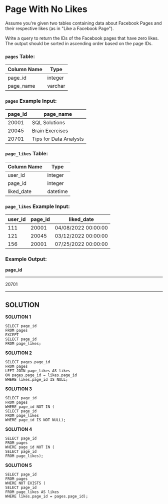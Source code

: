 # **Page With No Likes**

Assume you're given two tables containing data about Facebook Pages and their respective likes (as in "Like a Facebook Page").

Write a query to return the IDs of the Facebook pages that have zero likes. The output should be sorted in ascending order based on the page IDs.

### **`pages` Table:**

| Column Name | Type |
| --- | --- |
| page_id | integer |
| page_name | varchar |

### **`pages` Example Input:**

| page_id | page_name |
| --- | --- |
| 20001 | SQL Solutions |
| 20045 | Brain Exercises |
| 20701 | Tips for Data Analysts |

### **`page_likes` Table:**

| Column Name | Type |
| --- | --- |
| user_id | integer |
| page_id | integer |
| liked_date | datetime |

### **`page_likes` Example Input:**

| user_id | page_id | liked_date |
| --- | --- | --- |
| 111 | 20001 | 04/08/2022 00:00:00 |
| 121 | 20045 | 03/12/2022 00:00:00 |
| 156 | 20001 | 07/25/2022 00:00:00 |

### **Example Output:**

**page_id**

---

20701

---

## SOLUTION

**SOLUTION 1**
```
SELECT page_id
FROM pages
EXCEPT
SELECT page_id
FROM page_likes;
```
**SOLUTION 2**
```
SELECT pages.page_id
FROM pages
LEFT JOIN page_likes AS likes
ON pages.page_id = likes.page_id
WHERE likes.page_id IS NULL;
```
**SOLUTION 3**
```
SELECT page_id
FROM pages
WHERE page_id NOT IN (
SELECT page_id
FROM page_likes
WHERE page_id IS NOT NULL);
```
**SOLUTION 4**
```
SELECT page_id
FROM pages
WHERE page_id NOT IN (
SELECT page_id
FROM page_likes);
```
**SOLUTION 5**
```
SELECT page_id
FROM pages
WHERE NOT EXISTS (
SELECT page_id
FROM page_likes AS likes
WHERE likes.page_id = pages.page_id);
```